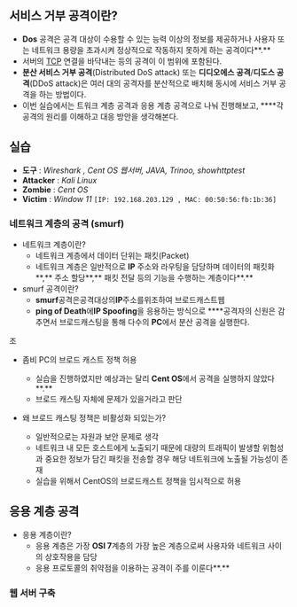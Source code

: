 ## 서비스 거부 공격이란?

- **Dos** 공격은 공격 대상이 수용할 수 있는 능력 이상의 정보를 제공하거나 사용자 또는 네트워크 용량을 초과시켜 정상적으로 작동하지 못하게 하는 공격이다**.**
- 서버의 [TCP](https://ko.wikipedia.org/wiki/%EC%A0%84%EC%86%A1_%EC%A0%9C%EC%96%B4_%ED%94%84%EB%A1%9C%ED%86%A0%EC%BD%9C) 연결을 바닥내는 등의 공격이 이 범위에 포함된다.
- **분산 서비스 거부 공격**(Distributed DoS attack) 또는 **디디오에스 공격**/**디도스 공격**(DDoS attack)은 여러 대의 공격자를 분산적으로 배치해 동시에 서비스 거부 공격을 하는 방법이다.
- 이번 실습에서는 트워크 계층 공격과 응용 계층 공격으로 나눠 진행해보고, ****각 공격의 원리를 이해하고 대응 방안을 생각해본다.
## 실습

- **도구** : *Wireshark , Cent OS 웹서버, JAVA, Trinoo, showhttptest*
- **Attacker** : *Kali Linux*
- **Zombie** : *Cent OS*
- **Victim** : *Window 11* `[IP: 192.168.203.129 , MAC: 00:50:56:fb:1b:36]`

### 네트워크 계층의 공격 (smurf)

- 네트워크 계층이란?
    - 네트워크 계층에서 데이터 단위는 패킷(Packet)
    - 네트워크 계층은 일반적으로 **IP** 주소와 라우팅을 담당하며 데이터의 패킷화**,** 주소 할당**,** 패킷 전달 등의 기능을 수행하는 계층이다**.**
- smurf 공격이란?
    - **smurf**공격은공격대상의**IP**주소를위조하여 브로드캐스트웹
    - **ping of Death**에**IP Spoofing**을 응용하는 방식으로 ****공격자의 신원은 감추면서 브로드캐스팅을 통해 다수의 **PC**에서 분산 공격을 실행한다.

조

- 좀비 PC의 브로드 캐스트 정책 허용
    - 실습을 진행하였지만 예상과는 달리 **Cent OS**에서 공격을 실행하지 않았다**.**
    - 브로드 캐스팅 자체에 문제가 있을거라고 판단

- 왜 브로드 캐스팅 정책은 비활성화 되있는가?
    - 일반적으로는 자원과 보안 문제로 생각
    - 네트워크 내 모든 호스트에게 노출되기 때문에 대량의 트래픽이 발생할 위험성과 중요한 정보가 담긴 패킷을 전송할 경우 해당 네트워크에 노출될 가능성이 존재
    - 실습을 위해서 CentOS의 브로드캐스트 정책을 임시적으로 허용

## 응용 계층 공격

- 응용 계층이란?
    - 응용 계층은 가장 **OSI 7**계층의 가장 높은 계층으로써 사용자와 네트워크 사이의 상호작용을 담당
    - 응용 프로토콜의 취약점을 이용하는 공격이 주를 이룬다**.**

### 웹 서버 구축

